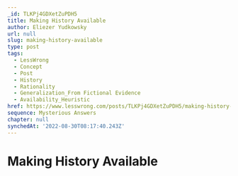 ```yaml
---
_id: TLKPj4GDXetZuPDH5
title: Making History Available
author: Eliezer Yudkowsky
url: null
slug: making-history-available
type: post
tags:
  - LessWrong
  - Concept
  - Post
  - History
  - Rationality
  - Generalization_From Fictional Evidence
  - Availability_Heuristic
href: https://www.lesswrong.com/posts/TLKPj4GDXetZuPDH5/making-history-available
sequence: Mysterious Answers
chapter: null
synchedAt: '2022-08-30T08:17:40.243Z'
---
```

# Making History Available

